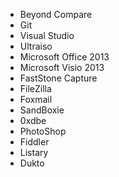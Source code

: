 * Beyond Compare
* Git
* Visual Studio
* Ultraiso
* Microsoft Office 2013
* Microsoft Visio 2013
* FastStone Capture
* FileZilla
* Foxmail
* SandBoxie
* 0xdbe
* PhotoShop
* Fiddler
* Listary
* Dukto

